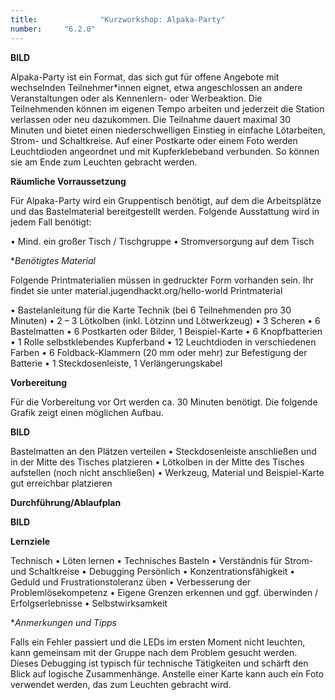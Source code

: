 ```yaml
---
title: 				"Kurzworkshop: Alpaka-Party"
number: 	"6.2.0"
---  
```


**BILD**

Alpaka-Party ist ein Format, das sich gut für offene Angebote
mit wechselnden Teilnehmer*innen eignet, etwa
angeschlossen an andere Veranstaltungen oder als Kennenlern-
oder Werbeaktion. Die Teilnehmenden können
im eigenen Tempo arbeiten und jederzeit die Station
verlassen oder neu dazukommen. Die Teilnahme dauert
maximal 30 Minuten und bietet einen niederschwelligen
Einstieg in einfache Lötarbeiten, Strom- und Schaltkreise.
Auf einer Postkarte oder einem Foto werden Leuchtdioden
angeordnet und mit Kupferklebeband verbunden.
So können sie am Ende zum Leuchten gebracht
werden.

**Räumliche Vorraussetzung**

Für Alpaka-Party wird ein Gruppentisch benötigt, auf dem
die Arbeitsplätze und das Bastelmaterial bereitgestellt werden.
Folgende Ausstattung wird in jedem Fall benötigt:

• Mind. ein großer Tisch / Tischgruppe
• Stromversorgung auf dem Tisch

**Benötigtes Material*

Folgende Printmaterialien müssen in gedruckter Form vorhanden
sein. Ihr findet sie unter
material.jugendhackt.org/hello-world
Printmaterial

• Bastelanleitung für die Karte
Technik (bei 6 Teilnehmenden pro 30 Minuten)
• 2 – 3 Lötkolben (inkl. Lötzinn und Lötwerkzeug)
• 3 Scheren
• 6 Bastelmatten
• 6 Postkarten oder Bilder, 1 Beispiel-Karte
• 6 Knopfbatterien
• 1 Rolle selbstklebendes Kupferband
• 12 Leuchtdioden in verschiedenen Farben
• 6 Foldback-Klammern (20 mm oder mehr) zur Befestigung
der Batterie
• 1 Steckdosenleiste, 1 Verlängerungskabel

**Vorbereitung**

Für die Vorbereitung vor Ort werden ca. 30 Minuten benötigt.
Die folgende Grafik zeigt einen möglichen Aufbau.

**BILD**

Bastelmatten an den Plätzen verteilen
• Steckdosenleiste anschließen und in der Mitte des Tisches
platzieren
• Lötkolben in der Mitte des Tisches aufstellen
(noch nicht anschließen)
• Werkzeug, Material und Beispiel-Karte gut erreichbar
platzieren

**Durchführung/Ablaufplan**

**BILD**

**Lernziele**

Technisch
• Löten lernen
• Technisches Basteln
• Verständnis für Strom- und Schaltkreise
• Debugging
Persönlich
• Konzentrationsfähigkeit
• Geduld und Frustrationstoleranz üben
• Verbesserung der Problemlösekompetenz
• Eigene Grenzen erkennen und ggf. überwinden / Erfolgserlebnisse
• Selbstwirksamkeit

**Anmerkungen und Tipps*

Falls ein Fehler passiert und die LEDs im ersten Moment
nicht leuchten, kann gemeinsam mit der Gruppe nach dem
Problem gesucht werden. Dieses Debugging ist typisch für
technische Tätigkeiten und schärft den Blick auf logische Zusammenhänge.
Anstelle einer Karte kann auch ein Foto verwendet werden,
das zum Leuchten gebracht wird.
